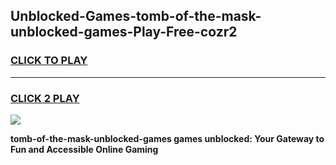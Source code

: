 
## Unblocked-Games-tomb-of-the-mask-unblocked-games-Play-Free-cozr2
<h3>
<a href="https://premium76.site?title=tomb-of-the-mask-unblocked-games&ref=09A">CLICK TO PLAY</a></h3>
<hr>

<h3>
<a href="https://premium76.site?title=tomb-of-the-mask-unblocked-games&ref=09A">CLICK 2 PLAY</a>
  
</h3>

<a href="https://premium76.site?title=tomb-of-the-mask-unblocked-games&ref=09A"><img src="https://clearcache.store/games.png"></a>


**tomb-of-the-mask-unblocked-games games unblocked: Your Gateway to Fun and Accessible Online Gaming**
